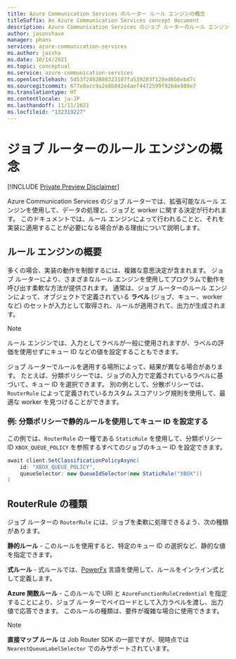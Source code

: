 ```yaml
---
title: Azure Communication Services のルーター ルール エンジンの概念
titleSuffix: An Azure Communication Services concept document
description: Azure Communication Services のジョブ ルーターのルール エンジンに関する概念について説明します。
author: jasonshave
manager: phans
services: azure-communication-services
ms.author: jassha
ms.date: 10/14/2021
ms.topic: conceptual
ms.service: azure-communication-services
ms.openlocfilehash: 5d53f2492888323107fa539283f128ed6b6ebd7c
ms.sourcegitcommit: 677e8acc9a2e8b842e4aef4472599f9264e989e7
ms.translationtype: HT
ms.contentlocale: ja-JP
ms.lasthandoff: 11/11/2021
ms.locfileid: "132319227"
---
```

# <a name="job-router-rules-engine-concepts"></a>ジョブ ルーターのルール エンジンの概念

[!INCLUDE [Private Preview Disclaimer](../../includes/private-preview-include-section.md)]

Azure Communication Services のジョブ ルーターでは、拡張可能なルール エンジンを使用して、データの処理と、ジョブと worker に関する決定が行われます。 このドキュメントでは、ルール エンジンによって行われることと、それを実装に適用することが必要になる場合がある理由について説明します。

## <a name="rules-engine-overview"></a>ルール エンジンの概要

多くの場合、実装の動作を制御するには、複雑な意思決定が含まれます。 ジョブ ルーターにより、さまざまなルール エンジンを使用してプログラムで動作を呼び出す柔軟な方法が提供されます。 通常は、ジョブ ルーターのルール エンジンによって、オブジェクトで定義されている **ラベル** (ジョブ、キュー、worker など) のセットが入力として取得され、ルールが適用されて、出力が生成されます。

> [!NOTE]
> ルール エンジンでは、入力としてラベルが一般に使用されますが、ラベルの評価を使用せずにキュー ID などの値を設定することもできます。

ジョブ ルーターでルールを適用する場所によって、結果が異なる場合があります。 たとえば、分類ポリシーでは、ジョブの入力で定義されているラベルに基づいて、キュー ID を選択できます。 別の例として、分散ポリシーでは、`RouterRule` によって定義されているカスタム スコアリング規則を使用して、最適な worker を見つけることができます。

### <a name="example-use-a-static-rule-in-a-classification-policy-to-set-the-queue-id"></a>例: 分類ポリシーで静的ルールを使用してキュー ID を設定する

この例では、`RouterRule` の一種である `StaticRule` を使用して、分類ポリシー ID `XBOX_QUEUE_POLICY` を参照するすべてのジョブのキュー ID を設定できます。

```csharp
await client.SetClassificationPolicyAsync(
    id: "XBOX_QUEUE_POLICY",
    queueSelector: new QueueIdSelector(new StaticRule("XBOX"))
)
```
## <a name="routerrule-types"></a>RouterRule の種類

ジョブ ルーターの `RouterRule` には、ジョブを柔軟に処理できるよう、次の種類があります。

**静的ルール** - このルールを使用すると、特定のキュー ID の選択など、静的な値を指定できます。

**式ルール** - 式ルールでは、[PowerFx](https://powerapps.microsoft.com/en-us/blog/what-is-microsoft-power-fx/) 言語を使用して、ルールをインライン式として定義します。

**Azure 関数ルール** - このルールで URI と `AzureFunctionRuleCredential` を指定することにより、ジョブ ルーターでペイロードとして入力ラベルを渡し、出力値で応答できます。 このルールの種類は、要件が複雑な場合に使用できます。

> [!NOTE]
> **直接マップ ルール** は Job Router SDK の一部ですが、現時点では `NearestQueueLabelSelector` でのみサポートされています。
